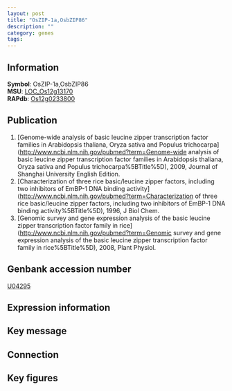 ```yaml
---
layout: post
title: "OsZIP-1a,OsbZIP86"
description: ""
category: genes
tags: 
---
```


## Information
__Symbol__: OsZIP-1a,OsbZIP86  
__MSU__: [LOC_Os12g13170](http://rice.plantbiology.msu.edu/cgi-bin/ORF_infopage.cgi?orf=LOC_Os12g13170)  
__RAPdb__: [Os12g0233800](http://rapdb.dna.affrc.go.jp/viewer/gbrowse_details/irgsp1?name=Os12g0233800)  

## Publication
1. [Genome-wide analysis of basic leucine zipper transcription factor families in Arabidopsis thaliana, Oryza sativa and Populus trichocarpa](http://www.ncbi.nlm.nih.gov/pubmed?term=Genome-wide analysis of basic leucine zipper transcription factor families in Arabidopsis thaliana, Oryza sativa and Populus trichocarpa%5BTitle%5D), 2009, Journal of Shanghai University English Edition.
2. [Characterization of three rice basic/leucine zipper factors, including two inhibitors of EmBP-1 DNA binding activity](http://www.ncbi.nlm.nih.gov/pubmed?term=Characterization of three rice basic/leucine zipper factors, including two inhibitors of EmBP-1 DNA binding activity%5BTitle%5D), 1996, J Biol Chem.
3. [Genomic survey and gene expression analysis of the basic leucine zipper transcription factor family in rice](http://www.ncbi.nlm.nih.gov/pubmed?term=Genomic survey and gene expression analysis of the basic leucine zipper transcription factor family in rice%5BTitle%5D), 2008, Plant Physiol.

## Genbank accession number
[U04295](http://www.ncbi.nlm.nih.gov/nuccore/U04295)  

## Expression information

## Key message

## Connection

## Key figures


